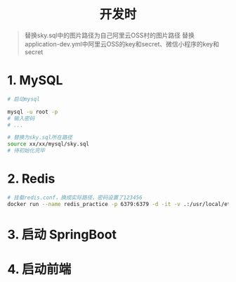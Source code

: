 <h1 align="center">开发时</h1>

> 替换sky.sql中的图片路径为自己阿里云OSS村的图片路径
> 替换application-dev.yml中阿里云OSS的key和secret、微信小程序的key和secret

# 1. MySQL

```bash
# 启动mysql

mysql -u root -p
# 输入密码
# ...

# 替换为sky.sql所在路径
source xx/xx/mysql/sky.sql
# 待初始化完毕
```

# 2. Redis

```bash
# 挂载redis.conf，换成实际路径，密码设置了123456
docker run --name redis_practice -p 6379:6379 -d -it -v .:/usr/local/etc/redis redis redis-server /usr/local/etc/redis/redis.conf
```

# 3. 启动 SpringBoot

# 4. 启动前端
